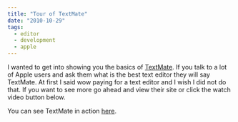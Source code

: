 ```yaml
---
title: "Tour of TextMate"
date: "2010-10-29"
tags:
  - editor
  - development
  - apple
---
```


I wanted to get into showing you the basics of [TextMate](https://macromates.com/). If you talk to a lot of Apple users and ask them what is the best text editor they will say TextMate. At first I said wow paying for a text editor and I wish I did not do that. If you want to see more go ahead and view their site or click the watch video button below.

You can see TextMate in action [here](https://macromates.com/screencasts).

